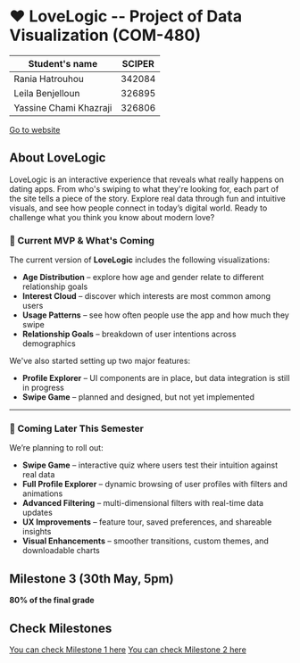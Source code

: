 # ❤️ LoveLogic -- Project of Data Visualization (COM-480)

| Student's name | SCIPER |
| -------------- | ------ |
| Rania Hatrouhou| 342084|
| Leila Benjelloun| 326895|
|Yassine Chami Khazraji |326806 |


[Go to website](https://love-logic-raniahtr-ranias-projects-cea5148e.vercel.app)


## About LoveLogic

LoveLogic is an interactive experience that reveals what really happens on dating apps. From who's swiping to what they're looking for, each part of the site tells a piece of the story. Explore real data through fun and intuitive visuals, and see how people connect in today’s digital world. Ready to challenge what you think you know about modern love?

### 🚧 Current MVP & What's Coming

The current version of **LoveLogic** includes the following visualizations:

- **Age Distribution** – explore how age and gender relate to different relationship goals  
- **Interest Cloud** – discover which interests are most common among users  
- **Usage Patterns** – see how often people use the app and how much they swipe  
- **Relationship Goals** – breakdown of user intentions across demographics  

We've also started setting up two major features:

- **Profile Explorer** – UI components are in place, but data integration is still in progress  
- **Swipe Game** – planned and designed, but not yet implemented  

---

### 🔮 Coming Later This Semester

We’re planning to roll out:

- **Swipe Game** – interactive quiz where users test their intuition against real data  
- **Full Profile Explorer** – dynamic browsing of user profiles with filters and animations  
- **Advanced Filtering** – multi-dimensional filters with real-time data updates  
- **UX Improvements** – feature tour, saved preferences, and shareable insights  
- **Visual Enhancements** – smoother transitions, custom themes, and downloadable charts  


## Milestone 3 (30th May, 5pm)

**80% of the final grade**


## Check Milestones

[You can check Milestone 1 here](Milestone1_Viz212.pdf)
[You can check Milestone 2 here](Milestone2_Viz212.pdf)

